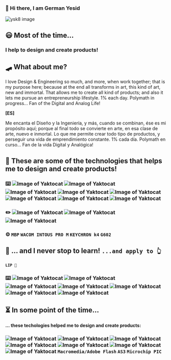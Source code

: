 ### 👋 Hi there, I am German Yesid 

![ysk8 image](https://media-exp1.licdn.com/dms/image/C5616AQF8Hqb4Ob0K2Q/profile-displaybackgroundimage-shrink_350_1400/0/1517014569061?e=1648684800&v=beta&t=y1yPnm_8xgv9cpCFgP2VcrasXJs5EtRbcQAu0gIjpWE)

## 😃 Most of the time...

### I help to design and create products!


## 🛹 What about me?

I love Design & Engineering so much, and more, when work together; that is my purpose here; because at the end all transforms in art, this kind of art, new and immortal. That allows me to create all kind of products; and also it lets me pursue an entrepreneurship lifestyle. 1% each day. Polymath in progress... Fan of the Digital and Analog Life!

**[ES]**

Me encanta el Diseño y la Ingeniería, y más, cuando se combinan, ése es mi propósito aquí; porque al final todo se convierte en arte, en esa clase de arte, nuevo e inmortal. Lo que me permite crear todo tipo de productos, y perseguir una vida de emprendimiento constante. 1% cada día. Polymath en curso... Fan de la vida Digital y Analógica!

## 🧰 These are some of the technologies that helps me to design and create products!

### ⌨️ ![Image of Yaktocat](https://img.shields.io/badge/HTML5-E34F26?style=for-the-badge&logo=html5&logoColor=white) ![Image of Yaktocat](https://img.shields.io/badge/CSS3-1572B6?style=for-the-badge&logo=css3&logoColor=white) ![Image of Yaktocat](https://img.shields.io/badge/JavaScript-323330?style=for-the-badge&logo=javascript&logoColor=F7DF1E) ![Image of Yaktocat](https://img.shields.io/badge/Node.js-339933?style=for-the-badge&logo=nodedotjs&logoColor=white) ![Image of Yaktocat](https://img.shields.io/badge/Vue.js-35495E?style=for-the-badge&logo=vuedotjs&logoColor=4FC08D) ![Image of Yaktocat](https://img.shields.io/badge/Vuetify-1867C0?style=for-the-badge&logo=vuetify&logoColor=white) ![Image of Yaktocat](https://img.shields.io/badge/Git-F05032?style=for-the-badge&logo=git&logoColor=white) ![Image of Yaktocat](https://img.shields.io/badge/firebase-ffca28?style=for-the-badge&logo=firebase&logoColor=black)


### ✏️ ![Image of Yaktocat](https://img.shields.io/badge/Sketch-FFB387?style=for-the-badge&logo=sketch&logoColor=black) ![Image of Yaktocat](https://img.shields.io/badge/Adobe%20XD-470137?style=for-the-badge&logo=Adobe%20XD&logoColor=#FF61F6) ![Image of Yaktocat](https://img.shields.io/badge/blender-%23F5792A.svg?style=for-the-badge&logo=blender&logoColor=white)

### ⚙️ `MBP` `WACOM INTOUS PRO M` `KEYCHRON k4` `G602`

## 📖 ... and I never stop to learn!   `...and apply to 👆`
#### `LIP 🚀`
### ⌨️ ![Image of Yaktocat](https://img.shields.io/badge/TypeScript-007ACC?style=for-the-badge&logo=typescript&logoColor=white) ![Image of Yaktocat](https://img.shields.io/badge/React-20232A?style=for-the-badge&logo=react&logoColor=61DAFB) ![Image of Yaktocat](https://img.shields.io/badge/nuxt.js-00C58E?style=for-the-badge&logo=nuxtdotjs&logoColor=white) ![Image of Yaktocat](https://img.shields.io/badge/Python-FFD43B?style=for-the-badge&logo=python&logoColor=darkgreen) ![Image of Yaktocat](https://img.shields.io/badge/Jest-C21325?style=for-the-badge&logo=jest&logoColor=white) ![Image of Yaktocat](https://img.shields.io/badge/Docker-2CA5E0?style=for-the-badge&logo=docker&logoColor=white) ![Image of Yaktocat](https://img.shields.io/badge/kubernetes-326ce5.svg?&style=for-the-badge&logo=kubernetes&logoColor=white)

## ⏳ In some point of the time...
#### ... these techologies helped me to design and create products:

### ![Image of Yaktocat](https://img.shields.io/badge/Adobe%20Illustrator-FF9A00?style=for-the-badge&logo=adobe%20illustrator&logoColor=white) ![Image of Yaktocat](https://img.shields.io/badge/C-00599C?style=for-the-badge&logo=c&logoColor=white) ![Image of Yaktocat](https://img.shields.io/badge/C%2B%2B-00599C?style=for-the-badge&logo=c%2B%2B&logoColor=white) ![Image of Yaktocat](https://img.shields.io/badge/MongoDB-white?style=for-the-badge&logo=mongodb&logoColor=4EA94B) ![Image of Yaktocat](https://img.shields.io/badge/Pug-E3C29B?style=for-the-badge&logo=pug&logoColor=black) ![Image of Yaktocat](https://img.shields.io/badge/PHP-777BB4?style=for-the-badge&logo=php&logoColor=white) ![Image of Yaktocat](https://img.shields.io/badge/MySQL-00000F?style=for-the-badge&logo=mysql&logoColor=white) `Macromedia/Adobe Flash` `AS3` `Microchip PIC`


<!--
**ysk8/ysk8** is a ✨ _special_ ✨ repository because its `README.md` (this file) appears on your GitHub profile.

Here are some ideas to get you started:

- 🔭 I’m currently working on ...
- 🌱 I’m currently learning ...
- 👯 I’m looking to collaborate on ...
- 🤔 I’m looking for help with ...
- 💬 Ask me about ...
- 📫 How to reach me: ...
- 😄 Pronouns: ...
- ⚡ Fun fact: ...
-->
